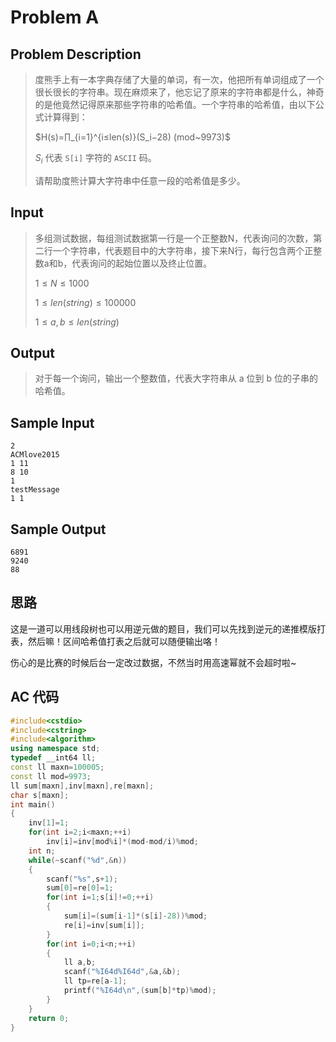 # Problem A

## **Problem Description**

> 度熊手上有一本字典存储了大量的单词，有一次，他把所有单词组成了一个很长很长的字符串。现在麻烦来了，他忘记了原来的字符串都是什么，神奇的是他竟然记得原来那些字符串的哈希值。一个字符串的哈希值，由以下公式计算得到：
>
> $H(s)=∏_{i=1}^{i≤len(s)}(S_i−28) (mod~9973)$
>
> $S_i$ 代表 `S[i]` 字符的 `ASCII` 码。
>
> 请帮助度熊计算大字符串中任意一段的哈希值是多少。



## **Input**

> 多组测试数据，每组测试数据第一行是一个正整数N，代表询问的次数，第二行一个字符串，代表题目中的大字符串，接下来N行，每行包含两个正整数a和b，代表询问的起始位置以及终止位置。
>
> $1≤N≤1000$
>
> $1≤len(string)≤100000$
>
> $1≤a,b≤len(string)$

 

## **Output**

> 对于每一个询问，输出一个整数值，代表大字符串从 a 位到 b 位的子串的哈希值。



## **Sample Input**

    2
    ACMlove2015
    1 11
    8 10
    1
    testMessage
    1 1



## **Sample Output**

    6891
    9240
    88



## **思路**

这是一道可以用线段树也可以用逆元做的题目，我们可以先找到逆元的递推模版打表，然后嘛！区间哈希值打表之后就可以随便输出咯！

伤心的是比赛的时候后台一定改过数据，不然当时用高速幂就不会超时啦~



## **AC 代码**

```cpp
#include<cstdio>
#include<cstring>
#include<algorithm>
using namespace std;
typedef __int64 ll;
const ll maxn=100005;
const ll mod=9973;
ll sum[maxn],inv[maxn],re[maxn];
char s[maxn];
int main()
{
    inv[1]=1;
    for(int i=2;i<maxn;++i)
        inv[i]=inv[mod%i]*(mod-mod/i)%mod;
    int n;
    while(~scanf("%d",&n))
    {
        scanf("%s",s+1);
        sum[0]=re[0]=1;
        for(int i=1;s[i]!=0;++i)
        {
            sum[i]=(sum[i-1]*(s[i]-28))%mod;
            re[i]=inv[sum[i]];
        }
        for(int i=0;i<n;++i)
        {
            ll a,b;
            scanf("%I64d%I64d",&a,&b);
            ll tp=re[a-1];
            printf("%I64d\n",(sum[b]*tp)%mod);
        }
    }
    return 0;
}
```

